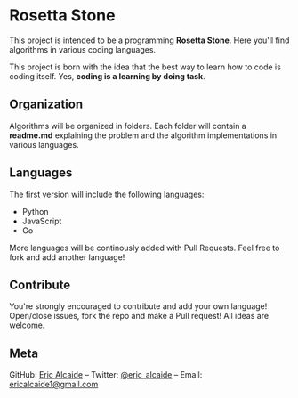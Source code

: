 # Rosetta Stone

This project is intended to be a programming **Rosetta Stone**. Here you'll find algorithms in various coding languages.

This project is born with the idea that the best way to learn how to code is coding itself. Yes, **coding is a learning by doing task**.

## Organization

Algorithms will be organized in folders. Each folder will contain a **readme.md** explaining the problem and the algorithm implementations in various languages.

## Languages

The first version will include the following languages:
* Python
* JavaScript
* Go

More languages will be continously added with Pull Requests. Feel free to fork and add another language!

## Contribute

You're strongly encouraged to contribute and add your own language! Open/close issues, fork the repo and make a Pull request! All ideas are welcome.

## Meta
GitHub: [Eric Alcaide](https://github.com/EricAlcaide/) – Twitter: [@eric_alcaide](https://twitter.com/eric_alcaide) – Email: ericalcaide1@gmail.com

